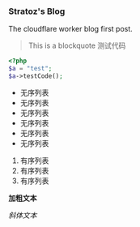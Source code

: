 ### Stratoz's Blog
The cloudflare worker blog first post.

> This is a blockquote
测试代码

```php
<?php
$a = "test";
$a->testCode();
```

- 无序列表
- 无序列表
- 无序列表
- 无序列表
- 无序列表
- 无序列表

1. 有序列表
2. 有序列表
3. 有序列表

__加粗文本__

*斜体文本*
